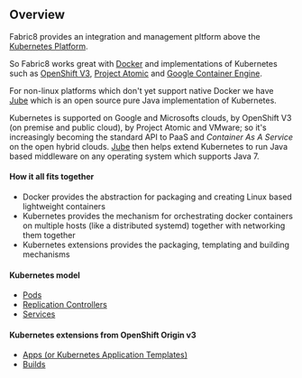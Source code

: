## Overview

Fabric8 provides an integration and management pltform above the [Kubernetes Platform](http://kubernetes.io).

So Fabric8 works great with [Docker](http://www.docker.com/) and implementations of Kubernetes such as [OpenShift V3](http://openshift.github.io/), [Project Atomic](http://www.projectatomic.io/) and [Google Container Engine](https://cloud.google.com/container-engine/).

For non-linux platforms which don't yet support native Docker we have [Jube](jube.html) which is an open source pure Java implementation of Kubernetes.

Kubernetes is supported on Google and Microsofts clouds, by OpenShift V3 (on premise and public cloud), by Project Atomic and VMware; so it's increasingly becoming the standard API to PaaS and _Container As A Service_ on the open hybrid clouds. [Jube](jube.html) then helps extend Kubernetes to run Java based middleware on any operating system which supports Java 7.

#### How it all fits together

* Docker provides the abstraction for packaging and creating Linux based lightweight containers
* Kubernetes provides the mechanism for orchestrating docker containers on multiple hosts (like a distributed systemd) together with networking them together
* Kubernetes extensions provides the packaging, templating and building mechanisms

#### Kubernetes model

* [Pods](pods.html)
* [Replication Controllers](replicationControllers.html)
* [Services](services.md)

#### Kubernetes extensions from OpenShift Origin v3

* [Apps (or Kubernetes Application Templates)](apps.html)
* [Builds](builds.html)
